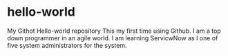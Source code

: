 # hello-world
My Githot Hello-world repository
This my first time using Github.  I am a top down programmer in an agile world.  I am learning ServicwNow as I one of five system administrators for the system.
